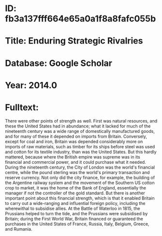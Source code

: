 # ID: fb3a137fff664e65a0a1f8a8fafc055b
# Title: Enduring Strategic Rivalries
# Database: Google Scholar
# Year: 2014.0
# Fulltext:
There were other points of strength as well.
First was natural resources, and these the United States had in abundance; what it lacked for much of the nineteenth century was a wide range of domestically manufactured goods, and for many of these it depended on imports from Britain.
Conversely, except for coal and iron, Britain was depended considerably more on imports of raw materials, such as timber for its ships before steel was used and cotton for its textile industry, than was the United States.
But this hardly mattered, because where the British empire was supreme was in its financial and commercial power, and it could purchase what it needed.
During the nineteenth century, the City of London was the world's financial centre, while the pound sterling was the world's primary transaction and reserve currency.
Not only did the city finance, for example, the building of the Argentine railway system and the movement of the Southern US cotton crop to market, it was the home of the Bank of England, essentially the manager if not the controller of the gold standard.
But there is another important point about this financial strength, which is that it enabled Britain to carry out a wide-ranging and influential foreign policy, including the wherewithal to subsidise allies.
At the Battle of Waterloo in 1815, the Prussians helped to turn the tide, and the Prussians were subsidised by Britain; during the First World War, Britain financed or guaranteed the purchases in the United States of France, Russia, Italy, Belgium, Greece, and Rumania.
